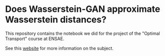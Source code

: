 # Does Wasserstein-GAN approximate Wasserstein distances?

This repository contains the notebook we did for the project of the "Optimal Transport" course at ENSAE.

See this [website](http://marcocuturi.net/ot.html) for more information on the subject.
